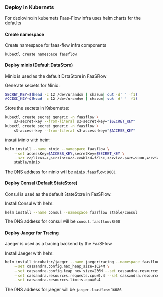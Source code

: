 ### Deploy in Kubernets
For deploying in kubernets Faas-Flow Infra uses helm charts for the defaults

#### Create namespace

Create namespace for faas-flow infra components

```bash
kubectl create namespace faasflow
```

#### Deploy minio (Default DataStore)

Minio is used as the default DataStore in FaaSFlow

Generate secrets for Minio:

```sh
SECRET_KEY=$(head -c 12 /dev/urandom | shasum| cut -d' ' -f1)
ACCESS_KEY=$(head -c 12 /dev/urandom | shasum| cut -d' ' -f1)
```

Store the secrets in Kubernetes:

```sh
kubectl create secret generic -n faasflow \
    s3-secret-key --from-literal s3-secret-key="$SECRET_KEY"
kubectl create secret generic -n faasflow \
    s3-access-key --from-literal s3-access-key="$ACCESS_KEY"
```

Install Minio with helm:

```sh
helm install --name minio --namespace faasflow \
    --set accessKey=$ACCESS_KEY,secretKey=$SECRET_KEY \
    --set replicas=1,persistence.enabled=false,service.port=9000,service.type=NodePort \
    stable/minio
```

The DNS address for minio will be `minio.faasflow:9000`.

#### Deploy Consul (Default StateStore)

Consul is used as the default StateStore in FaaSFlow.

Install Consul with helm:

```sh
helm install --name consul --namespace faasflow stable/consul
```

The DNS address for consul will be `consul.faasflow:8500`

#### Deploy Jaeger for Tracing

Jaeger is used as a tracing backend by the FaaSFlow

Install Jaeger with helm:

```sh
helm install incubator/jaeger --name jaegertracing --namespace faasflow \
    --set cassandra.config.max_heap_size=1024M \
    --set cassandra.config.heap_new_size=256M --set cassandra.resources.requests.memory=2048Mi \
    --set cassandra.resources.requests.cpu=0.4 --set cassandra.resources.limits.memory=2048Mi \
    --set cassandra.resources.limits.cpu=0.4
```

The DNS address for jaeger will be `jaeger.faasflow:16686`

